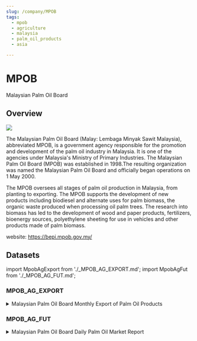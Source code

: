 ```yaml
---
slug: /company/MPOB
tags:
  - mpob
  - agriculture
  - malaysia
  - palm_oil_products
  - asia

---
```


MPOB
============================================================

Malaysian Palm Oil Board

## Overview

![](/img/data/mpob.png)

The Malaysian Palm Oil Board (Malay: Lembaga Minyak Sawit Malaysia), abbreviated MPOB, is a government agency responsible for the promotion and development of the palm oil industry in Malaysia. It is one of the agencies under Malaysia's Ministry of Primary Industries. The Malaysian Palm Oil Board (MPOB) was established in 1998.The resulting organization was named the Malaysian Palm Oil Board and officially began operations on 1 May 2000.

The MPOB oversees all stages of palm oil production in Malaysia, from planting to exporting. The MPOB supports the development of new products including biodiesel and alternate uses for palm biomass, the organic waste produced when processing oil palm trees. The research into biomass has led to the development of wood and paper products, fertilizers, bioenergy sources, polyethylene sheeting for use in vehicles and other products made of palm biomass.

website: https://bepi.mpob.gov.my/

## Datasets
import MpobAgExport from './_MPOB_AG_EXPORT.md';
import MpobAgFut from './_MPOB_AG_FUT.md';

### MPOB_AG_EXPORT
<details>
<summary>Malaysian Palm Oil Board Monthly Export of Palm Oil Products</summary>
<MpobAgExport />
</details>

### MPOB_AG_FUT
<details>
<summary>Malaysian Palm Oil Board Daily Palm Oil Market Report</summary>
<MpobAgFut />
</details>